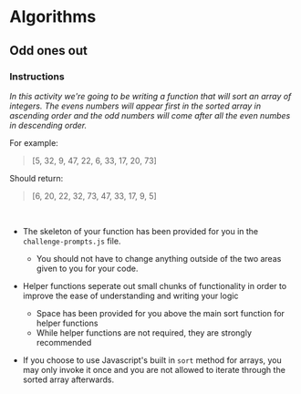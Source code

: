 # Algorithms

## Odd ones out

### Instructions

_In this activity we're going to be writing a function that will sort an array of integers. The evens numbers will appear first in the sorted array in ascending order and the odd numbers will come after all the even numbes in descending order._ 

For example:

> [5, 32, 9, 47, 22, 6, 33, 17, 20, 73]

Should return:

> [6, 20, 22, 32, 73, 47, 33, 17, 9, 5]

<br>

* The skeleton of your function has been provided for you in the `challenge-prompts.js` file.
    * You should not have to change anything outside of the two areas given to you for your code.

* Helper functions seperate out small chunks of functionality in order to improve the ease of understanding and writing your logic
    * Space has been provided for you above the main sort function for helper functions
    * While helper functions are not required, they are strongly recommended

* If you choose to use Javascript's built in `sort` method for arrays, you may only invoke it once and you are not allowed to iterate through the sorted array afterwards.
